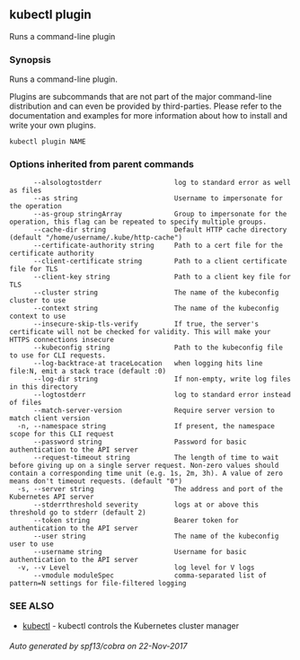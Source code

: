 ## kubectl plugin

Runs a command-line plugin

### Synopsis


Runs a command-line plugin. 

Plugins are subcommands that are not part of the major command-line distribution and can even be provided by third-parties. Please refer to the documentation and examples for more information about how to install and write your own plugins.

```
kubectl plugin NAME
```

### Options inherited from parent commands

```
      --alsologtostderr                  log to standard error as well as files
      --as string                        Username to impersonate for the operation
      --as-group stringArray             Group to impersonate for the operation, this flag can be repeated to specify multiple groups.
      --cache-dir string                 Default HTTP cache directory (default "/home/username/.kube/http-cache")
      --certificate-authority string     Path to a cert file for the certificate authority
      --client-certificate string        Path to a client certificate file for TLS
      --client-key string                Path to a client key file for TLS
      --cluster string                   The name of the kubeconfig cluster to use
      --context string                   The name of the kubeconfig context to use
      --insecure-skip-tls-verify         If true, the server's certificate will not be checked for validity. This will make your HTTPS connections insecure
      --kubeconfig string                Path to the kubeconfig file to use for CLI requests.
      --log-backtrace-at traceLocation   when logging hits line file:N, emit a stack trace (default :0)
      --log-dir string                   If non-empty, write log files in this directory
      --logtostderr                      log to standard error instead of files
      --match-server-version             Require server version to match client version
  -n, --namespace string                 If present, the namespace scope for this CLI request
      --password string                  Password for basic authentication to the API server
      --request-timeout string           The length of time to wait before giving up on a single server request. Non-zero values should contain a corresponding time unit (e.g. 1s, 2m, 3h). A value of zero means don't timeout requests. (default "0")
  -s, --server string                    The address and port of the Kubernetes API server
      --stderrthreshold severity         logs at or above this threshold go to stderr (default 2)
      --token string                     Bearer token for authentication to the API server
      --user string                      The name of the kubeconfig user to use
      --username string                  Username for basic authentication to the API server
  -v, --v Level                          log level for V logs
      --vmodule moduleSpec               comma-separated list of pattern=N settings for file-filtered logging
```

### SEE ALSO
* [kubectl](kubectl.md)	 - kubectl controls the Kubernetes cluster manager

###### Auto generated by spf13/cobra on 22-Nov-2017
